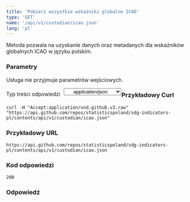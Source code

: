```yaml
---
title: 'Pobierz wszystkie wskaźniki globalne ICAO'
type: 'GET'
name: '/api/v1/custodian/icao.json'
lang: 'pl'
---
```


Metoda pozwala na uzyskanie danych oraz metadanych dla wskaźników globalnych ICAO w języku polskim.

### Parametry

<p>Usługa nie przyjmuje parametrów wejściowych.</p>

<p style='float:left;margin-top: 7px;'>Typ treści odpowiedzi</p>
<select style='float:left;padding: 0px 15px;width: 155px;margin-left: 10px;text-align-last: center;'>
  <option>application/json</option>
</select>

<div id='example1'>

<h3 id="przykładowy-curl">Przykładowy Curl</h3>

<p><code class="highlighter-rouge">curl -H "Accept:application/vnd.github.v3.raw" "https://api.github.com/repos/statisticspoland/sdg-indicators-pl/contents/api/v1/custodian/icao.json"</code></p>

<h3 id="przykładowy-url">Przykładowy URL</h3>

<p><code class="highlighter-rouge">https://api.github.com/repos/statisticspoland/sdg-indicators-pl/contents/api/v1/custodian/icao.json</code></p>

<h3 id="przykładowy-kod-odpowiedzi">Kod odpowiedzi</h3>

<p><code class="highlighter-rouge">200</code></p>

<h3 id="przykładowa-odpowiedź">Odpowiedź</h3>

<p><code class="highlighter-rouge" id="show-data-icao">
</code></p>

</div>


<script>

$.getJSON('https://sdg.gov.pl/api/v1/custodian/icao.json', function(data) {
    $('#show-data-icao').html(JSON.stringify(data, null, 2));
});

</script>
